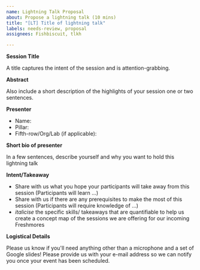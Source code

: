 ```yaml
---
name: Lightning Talk Proposal
about: Propose a lightning talk (10 mins)
title: "[LT] Title of lightning talk"
labels: needs-review, proposal
assignees: Fishbiscuit, tlkh

---
```


**Session Title**

A title captures the intent of the session and is attention-grabbing.



**Abstract**

Also include a short description of the highlights of your session one or two sentences.



**Presenter**

* Name: 
* Pillar:
* Fifth-row/Org/Lab (if applicable): 

**Short bio of presenter**

In a few sentences, describe yourself and why you want to hold this lightning talk



**Intent/Takeaway**

- Share with us what you hope your participants will take away from this session (Participants will learn ...)
- Share with us if there are any prerequisites to make the most of this session (Participants will require knowledge of ...)
- *italicise* the specific skills/ takeaways that are quantifiable to help us create a concept map of the sessions we are offering for our incoming Freshmores



**Logistical Details**

Please us know if you'll need anything other than a microphone and a set of Google slides!
Please provide us with your e-mail address so we can notify you once your event has been scheduled.
